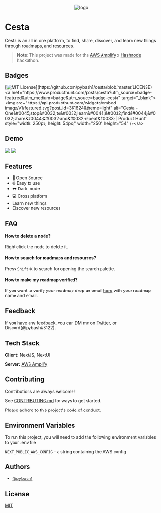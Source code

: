 <p align="center">
    <img src="https://cesta.wiki/logo.png" alt="logo" />
</p>


# Cesta

Cesta is an all in one platform, to find, share, discover, and learn new things through roadmaps, and resources.

> **Note**: This project was made for the [AWS Amplify](https://aws.amazon.com/amplify/) x [Hashnode](https://hashnode.com) hackathon.
## Badges
[![MIT License](https://img.shields.io/github/license/pybash1/cesta.svg?)](https://github.com/pybash1/cesta/blob/master/LICENSE)
<a href="https://www.producthunt.com/posts/cesta?utm_source=badge-featured&utm_medium=badge&utm_souce=badge-cesta" target="_blank"><img src="https://api.producthunt.com/widgets/embed-image/v1/featured.svg?post_id=361624&theme=light" alt="Cesta - One&#0045;stop&#0032;to&#0032;learn&#0044;&#0032;find&#0044;&#0032;share&#0044;&#0032;and&#0032;repeat&#0033; | Product Hunt" style="width: 250px; height: 54px;" width="250" height="54" /></a>

## Demo

<img src="./assets/rec.gif" />

<img src="./assets/rec2.gif" />


## Features

- 🚀 Open Source
- 🌐 Easy to use
- 🕶️ Dark mode
- 💻 Cross platform
- Learn new things
- Discover new resources

## FAQ

#### How to delete a node?

Right click the node to delete it.

#### How to search for roadmaps and resources?

Press `Shift+K` to search for opening the search palette.

#### How to make my roadmap verified?

If you want to verify your roadmap drop an email [here](mailto:pybash@cesta.wiki?subject=Roadmap+Verification+Request&body=Hi,+I+would+like+to+request+verification+for+my+roadmap:+insert+name+here,+and+my+email+is+insert+email+here.+Thanks!) with your roadmap name and email.
## Feedback

If you have any feedback, you can DM me on [Twitter](https://twitter.com/py_bash1), or Discord(@pybash#3122).

## Tech Stack

**Client:** NextJS, NextUI

**Server:** [AWS Amplify](https://aws.amazon.com/amplify)
## Contributing

Contributions are always welcome!

See [CONTRIBUTING.md](./CONTRIBUTING.md) for ways to get started.

Please adhere to this project's [code of conduct](./CODE_OF_CONDUCT.md).

## Environment Variables

To run this project, you will need to add the following environment variables to your .env file

`NEXT_PUBLIC_AWS_CONFIG` - a string containing the AWS config
## Authors

- [@pybash1](https://www.github.com/pybash1)


## License

[MIT](https://choosealicense.com/licenses/mit/)


